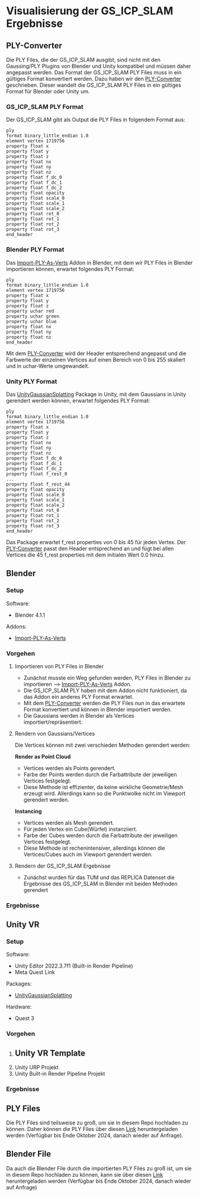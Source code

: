 # Visualisierung der GS_ICP_SLAM Ergebnisse

## PLY-Converter

Die PLY Files, die der GS_ICP_SLAM ausgibt, sind nicht mit den Gaussing/PLY Plugins von Blender und Unity kompatibel und müssen daher angepasst werden. Das Format der GS_ICP_SLAM PLY Files muss in ein gültiges Format konvertiert werden. Dazu haben wir den [PLY-Converter](./ply_converter.py) geschrieben. Dieser wandelt die GS_ICP_SLAM PLY Files in ein gültiges Format für Blender oder Unity um.

### GS_ICP_SLAM PLY Format

Der GS_ICP_SLAM gibt als Output die PLY Files in folgendem Format aus:

```
ply
format binary_little_endian 1.0
element vertex 1719756
property float x
property float y
property float z
property float nx
property float ny
property float nz
property float f_dc_0
property float f_dc_1
property float f_dc_2
property float opacity
property float scale_0
property float scale_1
property float scale_2
property float rot_0
property float rot_1
property float rot_2
property float rot_3
end_header
```

### Blender PLY Format

Das [Import-PLY-As-Verts](https://github.com/TombstoneTumbleweedArt/import-ply-as-verts) Addon in Blender, mit dem wir PLY Files in Blender importieren können, erwartet folgendes PLY Format:

```
ply
format binary_little_endian 1.0
element vertex 1719756
property float x
property float y
property float z
property uchar red
property uchar green
property uchar blue
property float nx
property float ny
property float nz
end_header
```

Mit dem [PLY-Converter](./ply_converter.py) wird der Header entsprechend angepasst und die Farbwerte der einzelnen Vertices auf einen Bereich von 0 bis 255 skaliert und in uchar-Werte umgewandelt.

### Unity PLY Format

Das [UnityGaussianSplatting](https://github.com/aras-p/UnityGaussianSplatting) Package in Unity, mit dem Gaussians in Unity gerendert werden können, erwartet folgendes PLY Format:

```
ply
format binary_little_endian 1.0
element vertex 1719756
property float x
property float y
property float z
property float nx
property float ny
property float nz
property float f_dc_0
property float f_dc_1
property float f_dc_2
property float f_rest_0
...
property float f_rest_44
property float opacity
property float scale_0
property float scale_1
property float scale_2
property float rot_0
property float rot_1
property float rot_2
property float rot_3
end_header
```

Das Package erwartet f_rest properties von 0 bis 45 für jeden Vertex. Der [PLY-Converter](./ply_converter.py) passt den Header entsprechend an und fügt bei allen Vertices die 45 f_rest properties mit dem initialen Wert 0.0 hinzu.

## Blender

### Setup

Software:
- Blender 4.1.1

Addons:
- [Import-PLY-As-Verts](https://github.com/TombstoneTumbleweedArt/import-ply-as-verts)

### Vorgehen

1. Importieren von PLY Files in Blender
   - Zunächst musste ein Weg gefunden werden, PLY Files in Blender zu importieren --> [Import-PLY-As-Verts](https://github.com/TombstoneTumbleweedArt/import-ply-as-verts) Addon.
   - Die GS_ICP_SLAM PLY haben mit dem Addon nicht funktioniert, da das Addon ein anderes PLY Format erwartet.
   - Mit dem [PLY-Converter](#ply-converter) werden die PLY Files nun in das erwartete Format konvertiert und können in Blender importiert werden.
   - Die Gaussians werden in Blender als Vertices importiert/repräsentiert.
2. Rendern von Gaussians/Vertices

   Die Vertices können mit zwei verschieden Methoden gerendert werden:

   **Render as Point Cloud**

    - Vertices werden als Points gerendert.
    - Farbe der Points werden durch die Farbattribute der jeweiligen Vertices festgelegt.
    - Diese Methode ist effizienter, da keine wirkliche Geometrie/Mesh erzeugt wird. Allerdings kann so die Punktwolke nicht im Viewport gerendert werden.

   **Instancing**

   - Vertices werden als Mesh gerendert.
   - Für jeden Vertex ein Cube(Würfel) instanziiert.
   - Farbe der Cubes werden durch die Farbattribute der jeweiligen Vertices festgelegt.
   - Diese Methode ist rechenintensiver, allerdings können die Vertices/Cubes auch im Viewport gerendert werden.

3. Rendern der GS_ICP_SLAM Ergebnisse
   - Zunächst wurden für das TUM und das REPLICA Datenset die Ergebnisse des GS_ICP_SLAM in Blender mit beiden Methoden gerendert

### Ergebnisse



## Unity VR

### Setup

Software:
- Unity Editor 2022.3.7f1 (Built-in Render Pipeline)
- Meta Quest Link

Packages:
- [UnityGaussianSplatting](https://github.com/aras-p/UnityGaussianSplatting)

Hardware:
- Quest 3

### Vorgehen

1. Unity VR Template
   - 
2. Unity URP Projekt
3. Unity Built-in Render Pipeline Projekt

### Ergebnisse

## PLY Files

Die PLY Files sind teilsweise zu groß, um sie in diesem Repo hochladen zu können. Daher können die PLY Files über diesen [Link](https://workupload.com/archive/zUcR5VaSbQ) heruntergeladen werden (Verfügbar bis Ende Oktober 2024, danach wieder auf Anfrage).

## Blender File

Da auch die Blender File durch die importierten PLY Files zu groß ist, um sie in diesem Repo hochladen zu können, kann sie über diesen [Link]() heruntergeladen werden (Verfügbar bis Ende Oktober 2024, danach wieder auf Anfrage)